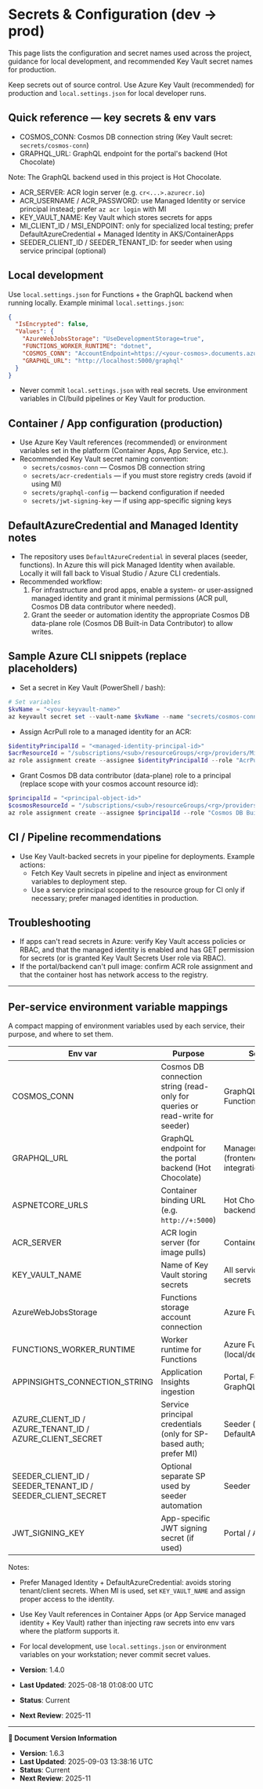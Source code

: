 # Secrets & Configuration (dev → prod)

This page lists the configuration and secret names used across the project, guidance for local development, and recommended Key Vault secret names for production.

Keep secrets out of source control. Use Azure Key Vault (recommended) for production and `local.settings.json` for local developer runs.

## Quick reference — key secrets & env vars

- COSMOS_CONN: Cosmos DB connection string (Key Vault secret: `secrets/cosmos-conn`)
- GRAPHQL_URL: GraphQL endpoint for the portal's backend (Hot Chocolate)

Note: The GraphQL backend used in this project is Hot Chocolate.
- ACR_SERVER: ACR login server (e.g. `cr<...>.azurecr.io`)
- ACR_USERNAME / ACR_PASSWORD: use Managed Identity or service principal instead; prefer `az acr login` with MI
- KEY_VAULT_NAME: Key Vault which stores secrets for apps
- MI_CLIENT_ID / MSI_ENDPOINT: only for specialized local testing; prefer DefaultAzureCredential + Managed Identity in AKS/ContainerApps
- SEEDER_CLIENT_ID / SEEDER_TENANT_ID: for seeder when using service principal (optional)

## Local development

Use `local.settings.json` for Functions + the GraphQL backend when running locally. Example minimal `local.settings.json`:

```json
{
  "IsEncrypted": false,
  "Values": {
    "AzureWebJobsStorage": "UseDevelopmentStorage=true",
    "FUNCTIONS_WORKER_RUNTIME": "dotnet",
    "COSMOS_CONN": "AccountEndpoint=https://<your-cosmos>.documents.azure.com:443/;AccountKey=<key>;",
    "GRAPHQL_URL": "http://localhost:5000/graphql"
  }
}
```

- Never commit `local.settings.json` with real secrets. Use environment variables in CI/build pipelines or Key Vault for production.

## Container / App configuration (production)

- Use Azure Key Vault references (recommended) or environment variables set in the platform (Container Apps, App Service, etc.).
- Recommended Key Vault secret naming convention:
  - `secrets/cosmos-conn` — Cosmos DB connection string
  - `secrets/acr-credentials` — if you must store registry creds (avoid if using MI)
  - `secrets/graphql-config` — backend configuration if needed
  - `secrets/jwt-signing-key` — if using app-specific signing keys

## DefaultAzureCredential and Managed Identity notes

- The repository uses `DefaultAzureCredential` in several places (seeder, functions). In Azure this will pick Managed Identity when available. Locally it will fall back to Visual Studio / Azure CLI credentials.
- Recommended workflow:
  1. For infrastructure and prod apps, enable a system- or user-assigned managed identity and grant it minimal permissions (ACR pull, Cosmos DB data contributor where needed).
  2. Grant the seeder or automation identity the appropriate Cosmos DB data-plane role (Cosmos DB Built-in Data Contributor) to allow writes.

## Sample Azure CLI snippets (replace placeholders)

- Set a secret in Key Vault (PowerShell / bash):

```powershell
# Set variables
$kvName = "<your-keyvault-name>"
az keyvault secret set --vault-name $kvName --name "secrets/cosmos-conn" --value "<COSMOS_CONNECTION_STRING>"
```

- Assign AcrPull role to a managed identity for an ACR:

```powershell
$identityPrincipalId = "<managed-identity-principal-id>"
$acrResourceId = "/subscriptions/<sub>/resourceGroups/<rg>/providers/Microsoft.ContainerRegistry/registries/<acr>"
az role assignment create --assignee $identityPrincipalId --role "AcrPull" --scope $acrResourceId
```

- Grant Cosmos DB data contributor (data-plane) role to a principal (replace scope with your cosmos account resource id):

```powershell
$principalId = "<principal-object-id>"
$cosmosResourceId = "/subscriptions/<sub>/resourceGroups/<rg>/providers/Microsoft.DocumentDB/databaseAccounts/<cosmosAccount>"
az role assignment create --assignee $principalId --role "Cosmos DB Built-in Data Contributor" --scope $cosmosResourceId
```

## CI / Pipeline recommendations

- Use Key Vault-backed secrets in your pipeline for deployments. Example actions:
  - Fetch Key Vault secrets in pipeline and inject as environment variables to deployment step.
  - Use a service principal scoped to the resource group for CI only if necessary; prefer managed identities in production.

## Troubleshooting

- If apps can't read secrets in Azure: verify Key Vault access policies or RBAC, and that the managed identity is enabled and has GET permission for secrets (or is granted Key Vault Secrets User role via RBAC).
 - If the portal/backend can't pull image: confirm ACR role assignment and that the container host has network access to the registry.

---

## Per-service environment variable mappings

A compact mapping of environment variables used by each service, their purpose, and where to set them.

| Env var | Purpose | Service(s) | Where to set |
|---|---|---|---|
| COSMOS_CONN | Cosmos DB connection string (read-only for queries or read-write for seeder) | GraphQL backend / Functions / Seeder | Key Vault secret (`secrets/cosmos-conn`) or platform env |
| GRAPHQL_URL | GraphQL endpoint for the portal backend (Hot Chocolate) | Management Portal (frontend/back-end integrations), Tests | Platform env for deployed portal; `local.settings.json` for local dev |
| ASPNETCORE_URLS | Container binding URL (e.g. `http://+:5000`) | Hot Chocolate GraphQL backend | Container env / image Dockerfile |
| ACR_SERVER | ACR login server (for image pulls) | Container hosting infra | Platform env / container registry setting |
| KEY_VAULT_NAME | Name of Key Vault storing secrets | All services that read secrets | Platform env / deployment parameter |
| AzureWebJobsStorage | Functions storage account connection | Azure Functions | Key Vault or platform env |
| FUNCTIONS_WORKER_RUNTIME | Worker runtime for Functions | Azure Functions (local/dev) | `local.settings.json` or platform env |
| APPINSIGHTS_CONNECTION_STRING | Application Insights ingestion | Portal, Functions, GraphQL backend | Key Vault or platform env |
| AZURE_CLIENT_ID / AZURE_TENANT_ID / AZURE_CLIENT_SECRET | Service principal credentials (only for SP-based auth; prefer MI) | Seeder (if not using DefaultAzureCredential) | CI secret or Key Vault (avoid committing) |
| SEEDER_CLIENT_ID / SEEDER_TENANT_ID / SEEDER_CLIENT_SECRET | Optional separate SP used by seeder automation | Seeder | Key Vault / pipeline secret |
| JWT_SIGNING_KEY | App-specific JWT signing secret (if used) | Portal / API | Key Vault secret |

Notes:

- Prefer Managed Identity + DefaultAzureCredential: avoids storing tenant/client secrets. When MI is used, set `KEY_VAULT_NAME` and assign proper access to the identity.
- Use Key Vault references in Container Apps (or App Service managed identity + Key Vault) rather than injecting raw secrets into env vars where the platform supports it.
- For local development, use `local.settings.json` or environment variables on your workstation; never commit secret values.


- **Version**: 1.4.0
- **Last Updated**: 2025-08-18 01:08:00 UTC  
- **Status**: Current
- **Next Review**: 2025-11

---

**📝 Document Version Information**
- **Version**: 1.6.3
- **Last Updated**: 2025-09-03 13:38:16 UTC  
- **Status**: Current
- **Next Review**: 2025-11

